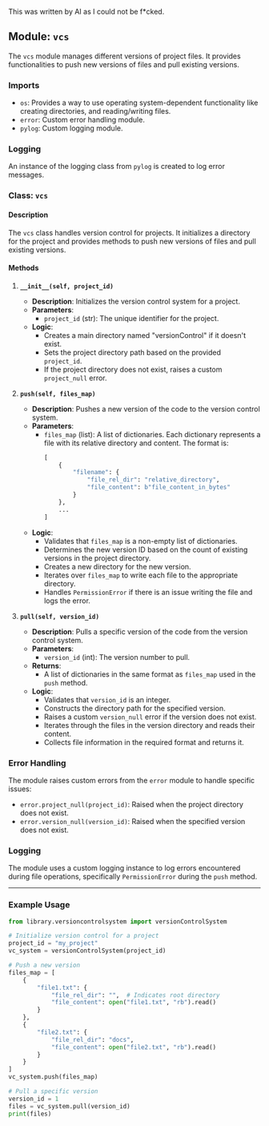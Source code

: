 This was written by AI as I could not be f*cked.
## Module: `vcs`

The `vcs` module manages different versions of project files. It provides functionalities to push new versions of files and pull existing versions.

### Imports
- `os`: Provides a way to use operating system-dependent functionality like creating directories, and reading/writing files.
- `error`: Custom error handling module.
- `pylog`: Custom logging module.

### Logging
An instance of the logging class from `pylog` is created to log error messages.

### Class: `vcs`

#### Description
The `vcs` class handles version control for projects. It initializes a directory for the project and provides methods to push new versions of files and pull existing versions.

#### Methods

1. **`__init__(self, project_id)`**
   - **Description**: Initializes the version control system for a project.
   - **Parameters**: 
     - `project_id` (str): The unique identifier for the project.
   - **Logic**:
     - Creates a main directory named "versionControl" if it doesn't exist.
     - Sets the project directory path based on the provided `project_id`.
     - If the project directory does not exist, raises a custom `project_null` error.

2. **`push(self, files_map)`**
   - **Description**: Pushes a new version of the code to the version control system.
   - **Parameters**:
     - `files_map` (list): A list of dictionaries. Each dictionary represents a file with its relative directory and content. The format is:
       ```python
       [
           {
               "filename": {
                   "file_rel_dir": "relative_directory",
                   "file_content": b"file_content_in_bytes"
               }
           },
           ...
       ]
       ```
   - **Logic**:
     - Validates that `files_map` is a non-empty list of dictionaries.
     - Determines the new version ID based on the count of existing versions in the project directory.
     - Creates a new directory for the new version.
     - Iterates over `files_map` to write each file to the appropriate directory.
     - Handles `PermissionError` if there is an issue writing the file and logs the error.

3. **`pull(self, version_id)`**
   - **Description**: Pulls a specific version of the code from the version control system.
   - **Parameters**:
     - `version_id` (int): The version number to pull.
   - **Returns**: 
     - A list of dictionaries in the same format as `files_map` used in the `push` method.
   - **Logic**:
     - Validates that `version_id` is an integer.
     - Constructs the directory path for the specified version.
     - Raises a custom `version_null` error if the version does not exist.
     - Iterates through the files in the version directory and reads their content.
     - Collects file information in the required format and returns it.

### Error Handling
The module raises custom errors from the `error` module to handle specific issues:
- `error.project_null(project_id)`: Raised when the project directory does not exist.
- `error.version_null(version_id)`: Raised when the specified version does not exist.

### Logging
The module uses a custom logging instance to log errors encountered during file operations, specifically `PermissionError` during the `push` method.

---

### Example Usage

```python
from library.versioncontrolsystem import versionControlSystem

# Initialize version control for a project
project_id = "my_project"
vc_system = versionControlSystem(project_id)

# Push a new version
files_map = [
    {
        "file1.txt": {
            "file_rel_dir": "",  # Indicates root directory
            "file_content": open("file1.txt", "rb").read()
        }
    },
    {
        "file2.txt": {
            "file_rel_dir": "docs",
            "file_content": open("file2.txt", "rb").read()
        }
    }
]
vc_system.push(files_map)

# Pull a specific version
version_id = 1
files = vc_system.pull(version_id)
print(files)
```